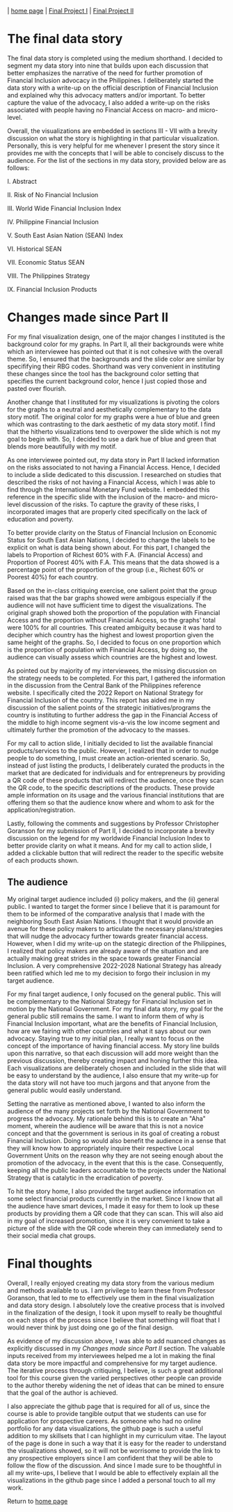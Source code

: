 | [home page](https://cmustudent.github.io/tswd-portfolio-templates/) | [Final Project I](final_project_PartI_EnzoRodriguez.md) | [Final Project II](final-project-part-two_EnzoRodriguez.md)

# The final data story
<script src="https://carnegiemellon.shorthandstories.com/Financial-Inclusion/embed.js"></script>

The final data story is completed using the medium shorthand. I decided to segment my data story into nine that builds upon each discussion that better emphasizes the narrative of the need for further promotion of Financial Inclusion advocacy in the Philippines. I deliberately started the data story with a write-up on the official description of Financial Inclusion and explained why this advocacy matters and/or important. To better capture the value of the advocacy, I also added a write-up on the risks associated with people having no Financial Access on macro- and micro-level.

Overall, the visualizations are embedded in sections III - VII with a brevity discussion on what the story is highlighting in that particular visualization. Personally, this is very helpful for me whenever I present the story since it provides me with the concepts that I will be able to concisely discuss to the audience. For the list of the sections in my data story, provided below are as follows:

I. Abstract

II. Risk of No Financial Inclusion

III. World Wide Financial Inclusion Index

IV. Philippine Financial Inclusion

V. South East Asian Nation (SEAN) Index

VI. Historical SEAN

VII. Economic Status SEAN

VIII. The Philippines Strategy

IX. Financial Inclusion Products

# Changes made since Part II 
For my final visualization design, one of the major changes I instituted is the background color for my graphs. In Part II, all their backgrounds were white which an interviewee has pointed out that it is not cohesive with the overall theme. So, I ensured that the backgrounds and the slide color are similar by specififying their RBG codes. Shorthand was very convenient in instituting these changes since the tool has the background color setting that specifies the current background color, hence I just copied those and pasted over flourish.

Another change that I instituted for my visualizations is pivoting the colors for the graphs to a neutral and aesthetically complementary to the data story motif. The original color for my graphs were a hue of blue and green which was contrasting to the dark aesthetic of my data story motif. I find that the hitherto visualizations tend to overpower the slide which is not my goal to begin with. So, I decided to use a dark hue of blue and green that blends more beautifully with my motif.

As one interviewee pointed out, my data story in Part II lacked information on the risks associated to not having a Financial Access. Hence, I decided to include a slide dedicated to this discussion. I researched on studies that described the risks of not having a Financial Access, which I was able to find through the International Monetary Fund website. I embedded this reference in the specific slide with the inclusion of the macro- and micro-level discussion of the risks. To capture the gravity of these risks, I incorporated images that are properly cited specifically on the lack of education and poverty. 

To better provide clarity on the Status of Financial Inclusion on Economic Status for South East Asian Nations, I decided to change the labels to be explicit on what is data being shown about. For this part, I changed the labels to Proportion of Richest 60% with F.A. (Financial Access) and Proportion of Poorest 40% with F.A. This means that the data showed is a percentage point of the proportion of the group (i.e., Richest 60% or Poorest 40%) for each country. 

Based on the in-class critiquing exercise, one salient point that the group raised was that the bar graphs showed were ambigous especially if the audience will not have sufficient time to digest the visualizations. The original graph showed both the proportion of the population with Financial Access and the proportion without Financial Access, so the graphs' total were 100% for all countries. This created ambiguity because it was hard to decipher which country has the highest and lowest proportion given the same height of the graphs. So, I decided to focus on one proportion which is the proportion of population with Financial Access, by doing so, the audience can visually assess which countries are the highest and lowest.

As pointed out by majority of my interviewees, the missing discussion on the strategy needs to be completed. For this part, I gathered the information in the discussion from the Central Bank of the Philippines reference website. I specifically cited the 2022 Report on National Strategy for Financial Inclusion of the country. This report has aided me in my discussion of the salient points of the strategic initiatives/programs the country is instituting to further address the gap in the Financial Access of the middle to high income segment vis-a-vis the low income segment and ultimately further the promotion of the advocacy to the masses.

For my call to action slide, I initially decided to list the available financial products/services to the public. However, I realized that in order to nudge people to do something, I must create an action-oriented scenario. So, instead of just listing the products, I deliberately curated the products in the market that are dedicated for individuals and for entrepreneurs by providing a QR code of these products that will redirect the audience, once they scan the QR code, to the specific descriptions of the products. These provide ample information on its usage and the various financial institutions that are offering them so that the audience know where and whom to ask for the application/registration.

Lastly, following the comments and suggestions by Professor Christopher Goranson for my submission of Part II, I decided to incorporate a brevity discussion on the legend for my worldwide Financial Inclusion Index to better provide clarity on what it means. And for my call to action slide, I added a clickable button that will redirect the reader to the specific website of each products shown.

## The audience
My original target audience included (i) policy makers, and the (ii) general public. I wanted to target the former since I believe that it is paramount for them to be informed of the comparative analysis that I made with the neighboring South East Asian Nations. I thought that it would provide an avenue for these policy makers to articulate the necessary plans/strategies that will nudge the advocacy further towards greater financial access. However, when I did my write-up on the stategic direction of the Philippines, I realized that policy makers are already aware of the situation and are actually making great strides in the space towards greater Financial Inclusion. A very comprehensive 2022-2028 National Strategy has already been ratified which led me to my decision to forgo their inclusion in my target audience.

For my final target audience, I only focused on the general public. This will be complementary to the National Strategy for Financial Inclusion set in motion by the National Government. For my final data story, my goal for the general public still remains the same. I want to inform them of why is Financial Inclusion important, what are the benefits of Financial Inclusion, how are we fairing with other countries and what it says about our own advocacy. Staying true to my initial plan, I really want to focus on the concept of the importance of having financial access. My story line builds upon this narrative, so that each discussion will add more weight than the previous discussion, thereby creating impact and honing further this idea. Each visualizations are deliberately chosen and included in the slide that will be easy to understand by the audience, I also ensure that my write-up for the data story will not have too much jargons and that anyone from the general public would easily understand. 

Setting the narrative as mentioned above, I wanted to also inform the audience of the many projects set forth by the National Government to progress the advocacy. My rationale behind this is to create an "Aha" moment, wherein the audience will be aware that this is not a novice concept and that the government is serious in its goal of creating a robust Financial Inclusion. Doing so would also benefit the audience in a sense that they will know how to appropriately inquire their respective Local Government Units on the reason why they are not seeing enough about the promotion of the advocacy, in the event that this is the case. Consequently, keeping all the public leaders accountable to the projects under the National Strategy that is catalytic in the erradication of poverty.

To hit the story home, I also provided the target audience information on some select financial products currently in the market. Since I know that all the audience have smart devices, I made it easy for them to look up these products by providing them a QR code that they can scan. This will also aid in my goal of increased promotion, since it is very convenient to take a picture of the slide with the QR code wherein they can immediately send to their social media chat groups. 

# Final thoughts
Overall, I really enjoyed creating my data story from the various medium and methods available to us. I am privilege to learn these from Professor Goranson, that led to me to effectively use them in the final visualization and data story design. I absolutely love the creative process that is involved in the finalization of the design, I took it upon myself to really be thoughtful on each steps of the process since I believe that something will float that I would never think by just doing one go of the final design.

As evidence of my discussion above, I was able to add nuanced changes as explicitly discussed in my *Changes made since Part II* section. The valuable inputs received from my interviewees helped me a lot in making the final data story be more impactful and comprehensive for my target audience. The iterative process through critiquing, I believe, is such a great additional tool for this course given the varied perspectives other people can provide to the author thereby widening the net of ideas that can be mined to ensure that the goal of the author is achieved.

I also appreciate the github page that is required for all of us, since the course is able to provide tangible output that we students can use for application for prospective careers. As someone who had no online portfolio for any data visualizations, the github page is such a useful addition to my skillsets that I can highlight in my curriculum vitae. The layout of the page is done in such a way that it is easy for the reader to understand the visualizations showed, so it will not be worrisome to provide the link to any prospective employers since I am confident that they will be able to follow the flow of the discussion. And since I made sure to be thoughtful in all my write-ups, I believe that I would be able to effectively explain all the visualizations in the github page since I added a personal touch to all my work.

Return to [home page](README.md)
